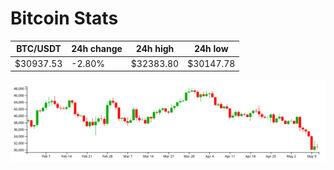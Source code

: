 # Bitcoin Stats

BTC/USDT|24h change|24h high|24h low|
|---|---|---|---|
|$30937.53|-2.80%|$32383.80|$30147.78|

<img src="./chart.svg">
